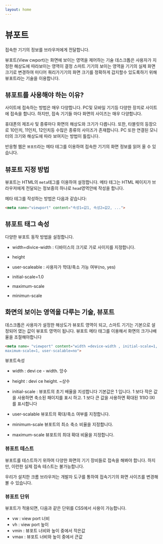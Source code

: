 ```yaml
---
layout: home
---
```


# 뷰포트
접속한 기기의 정보를 브라우저에게 전달합니다.  

뷰포트(View cwport)는 화면에 보이는 영역을 제어하는 기술 데스크톱은 사용자가 지정한 해상도에 따라보이는 영역이 결정 스마트 기기의 보이는 영역을 기기의 실제 화면 크기로 변경하여 미디어 쿼리가기기의 화면 크기를 정확하게 갑지할수 있도록하기 위해 뷰포트라는 기술을 이용합니다.

## 뷰포트를 사용해야 하는 이유?
사이트에 접속하는 방법은 매우 다양합니다. PC및 모바일 기기등 다양한 장치로 사이트에 접속을 합니다. 하지만, 접속 기기들 마다 화면의 사이즈는 매우 다양합니다.  

휴대폰의 제조사 및 종류마다 화면의 해상도와 크기가 다릅니다. 또한, 타블릿의 등장으로 10인치, 11인치, 12인치등 수많은 종류의 사이즈가 존재합니다. 
PC 또한 연결된 모니터의 크기와 해상도에 따라 보여지는 방법이 틀립니다.  

반응형 웹은 `뷰포트`라는 메타 테그를 이용하여 접속한 기기의 화면 정보를 읽어 올 수 있습니다.  


## 뷰포트 지정 방법
뷰포트는 HTML의 `meta`테그를 이용하여 설정합니다. 메타 테그는 HTML 페이지가 브라우저에게 전달되는 정보중의 하나로 `head`영역안에 작성을 합니다.  

메타 테그를 작성하는 방법은 다음과 같습니다: 

```html
<meta name="viewport" content="속성1=값1, 속성2=값2, ...">
```

## 뷰포트 태그 속성
다양한 뷰포트 동작 방법을 설정합니다.

* width=divice-width : 디바이스의 크기로 가로 사이지를 지정합니다.
* height
* user-scaleable : 사용자가 학대/축소 가능 여부(no, yes)
* initial-scale=1.0

* maximum-scale
* minimun-scale

## 화면의 보이는 영역을 다루는 기술, 뷰포트

데스크톱은 사용자가 설정한 해상도가 뷰포트 영역이 되고, 스마트 기기는 기본으로 설정되어 였는 값이 뷰포트 영역이 됩니다.
뷰포트 메타 태그를 이용해서 화면의 크기나배율을 조절해야합니다

```html
<meta name= "viewport" content="width =device-width , initial-scale=1, minimum-scale=1, 
maximum-scale=1, user-scalable=no">
```

뷰포트속성
* width : devi ce - width. 앙수
* height : devi ce height. ~상수


* initial-scale : 뷰포트의 초기 배율을 지성합니다
기본값은 1 입니다. 1 보다 작은 값을 사용하면 축소된 패이지를 표시
하고. 1 보다 큰 값을 사용하면 확대된 1I1IO IXI 를 표시합니다


* user-scalable
뷰포트의 확대/축소 여부를 지정합니다.


* minimum-scale
뷰포트의 최소 축소 비율을 지정합니다.

* maximum-scale
뷰포트의 최대 확대 비율을 지정합니다.





### 뷰포트 테스트
뷰포트를 테스트하기 위하여 다양한 화면의 기기 장비들로 접속을 해봐야 합니다. 하지만, 이런한 실제 접속 테스트는 불가능합니다.  

우리가 설치한 크롬 브라우저는 개발자 도구를 통하여 접속기기의 화면 사이즈를 변경해 볼 수 있습니다.


### 뷰포트 단위
뷰포트가 적용되면, 다음과 같은 단위를 CSS에서 사용이 가능합니다.

* vw : view port 너비
* vh : view port 높이
* vmin : 뷰포트 너비와 높이 중에서 작은값
* vmax : 뷰포트 너비와 높이 중에서 큰값

